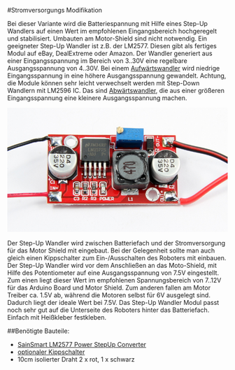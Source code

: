 #Stromversorgungs Modifikation

Bei dieser Variante wird die Batteriespannung mit Hilfe eines Step-Up Wandlers auf einen Wert im empfohlenen Eingangsbereich hochgeregelt und stabilisiert. Umbauten am Motor-Shield sind nicht notwendig. Ein geeigneter Step-Up Wandler ist z.B. der LM2577. Diesen gibt als fertiges Modul auf eBay, DealExtreme oder Amazon. Der Wandler generiert aus einer Eingangsspannung im Bereich von 3..30V eine regelbare Ausgangsspannung von 4..30V. Bei einem <a href="http://de.wikipedia.org/wiki/Aufw%C3%A4rtswandler">Aufwärtswandler</a> wird niedrige Eingangsspannung in eine höhere Ausgangsspannung gewandelt. Achtung, die Module können sehr leicht verwechselt werden mit Step-Down Wandlern mit LM2596 IC. Das sind <a href="http://de.wikipedia.org/wiki/Abw%C3%A4rtswandler">Abwärtswandler</a>, die aus einer größeren Eingangsspannung eine kleinere Ausgangsspannung machen.

![LM2577-Modul](images/Stromversorgungs-Mod.jpg "LM2577-Modul")


Der Step-Up Wandler wird zwischen Batteriefach und der Stromversorgung für das Motor Shield mit eingebaut. Bei der Gelegenheit sollte man auch gleich einen Kippschalter zum Ein-/Ausschalten des Roboters  mit einbauen. Der Step-Up Wandler wird vor dem Anschließen an das Moto-Shield, mit Hilfe des Potentiometer auf eine Ausgangsspannung von 7.5V eingestellt. Zum einen liegt dieser Wert im empfohlenen Spannungsbereich von 7..12V für das Arduino Board und Motor Shield. Zum anderen fallen am Motor Treiber ca. 1.5V  ab, während die Motoren selbst für 6V ausgelegt sind. Dadurch liegt der ideale Wert bei 7.5V. Das Step-Up Wandler Modul passt noch sehr gut auf die Unterseite des Roboters hinter das Batteriefach. Einfach mit Heißkleber festkleben.


##Benötigte Bauteile:

* <a href="http://www.amazon.de/SainSmart-Step-up-Adjustable-Converter-3-5-30V/dp/B00KY0LW0S/ref=sr_1_8?s=ce-de&ie=UTF8&qid=1421357770&sr=1-8&keywords=lm25775">SainSmart LM2577 Power StepUp Converter</a>
* <a href="http://www.reichelt.de/Kippschalter/MS-500A/3/index.html?ACTION=3&GROUPID=3275&ARTICLE=13150&SEARCH=Kippschalter&OFFSET=16&WKID=0&">optionaler Kippschalter</a>
* 10cm isolierter Draht 2 x rot, 1 x schwarz


